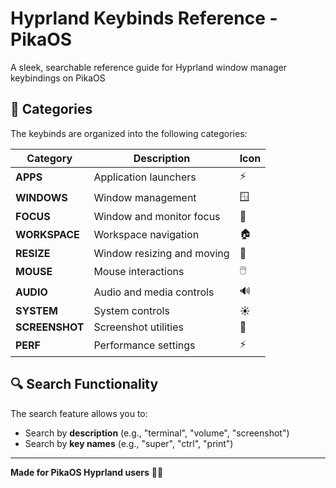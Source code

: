 # Hyprland Keybinds Reference - PikaOS

A sleek, searchable reference guide for Hyprland window manager keybindings on PikaOS

## 🎯 Categories

The keybinds are organized into the following categories:

| Category | Description | Icon |
|----------|-------------|------|
| **APPS** | Application launchers | ⚡ |
| **WINDOWS** | Window management | 🪟 |
| **FOCUS** | Window and monitor focus | 🧭 |
| **WORKSPACE** | Workspace navigation | 🏠 |
| **RESIZE** | Window resizing and moving | 🔧 |
| **MOUSE** | Mouse interactions | 🖱️ |
| **AUDIO** | Audio and media controls | 🔊 |
| **SYSTEM** | System controls | ☀️ |
| **SCREENSHOT** | Screenshot utilities | 📸 |
| **PERF** | Performance settings | ⚡ |

## 🔍 Search Functionality

The search feature allows you to:
- Search by **description** (e.g., "terminal", "volume", "screenshot")
- Search by **key names** (e.g., "super", "ctrl", "print")

---

**Made for PikaOS Hyprland users** 🐧✨
